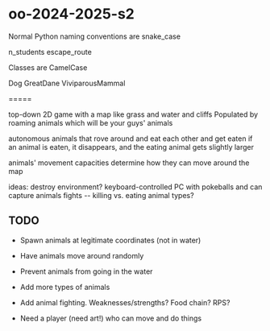 # oo-2024-2025-s2

Normal Python naming conventions are snake_case

n_students
escape_route

Classes are CamelCase

Dog
GreatDane
ViviparousMammal





=====

top-down 2D game with a map like grass and water and cliffs
Populated by roaming animals
which will be your guys' animals

autonomous animals that rove around
and eat each other and get eaten
if an animal is eaten, it disappears,
and the eating animal gets slightly larger

animals' movement capacities determine how they can move around the map

ideas:
destroy environment?
keyboard-controlled PC with pokeballs and can capture animals
fights -- killing vs. eating
animal types?


## TODO

* Spawn animals at legitimate coordinates (not in water)
* Have animals move around randomly
* Prevent animals from going in the water

* Add more types of animals

* Add animal fighting. Weaknesses/strengths? Food chain? RPS?

* Need a player (need art!) who can move and do things
